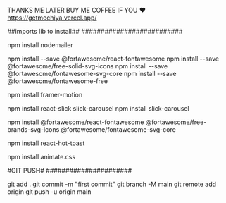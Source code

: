 THANKS ME LATER 
BUY ME COFFEE IF YOU ♥️
https://getmechiya.vercel.app/


##imports lib to install##
##########################


npm install nodemailer

npm install --save @fortawesome/react-fontawesome
npm install --save @fortawesome/free-solid-svg-icons
npm install --save @fortawesome/fontawesome-svg-core
npm install --save @fortawesome/fontawesome-free

npm install framer-motion

npm install react-slick slick-carousel
npm install slick-carousel


npm install @fortawesome/react-fontawesome @fortawesome/free-brands-svg-icons @fortawesome/fontawesome-svg-core

npm install react-hot-toast

npm install animate.css


#GIT PUSH#
######################


git add .
git commit -m "first commit"
git branch -M main
git remote add origin <URL>
git push -u origin main
